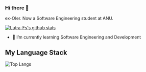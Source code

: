 ### Hi there 👋 

ex-OIer. Now a Software Engineering student at ANU. 

[![Lutra-Fs's github stats](https://github-readme-stats.vercel.app/api?username=Lutra-Fs)](https://github.com/anuraghazra/github-readme-stats)


- 🌱 I’m currently learning Software Engineering and Development


<!--
**Lutra-Fs/Lutra-Fs** is a ✨ _special_ ✨ repository because its `README.md` (this file) appears on your GitHub profile.

Here are some ideas to get you started:


- 🔭 I’m currently working on Scoop inst config
- 🌱 I’m currently learning Software Engineering and Development
- 👯 I’m looking to collaborate on ...
- 🤔 I’m looking for help with ...
- 💬 Ask me about ...
- 📫 How to reach me: ...
- 😄 Pronouns: ...
- ⚡ Fun fact: ...
-->
## My Language Stack
![Top Langs](https://github-readme-stats.vercel.app/api/top-langs?username=Lutra-Fs)

